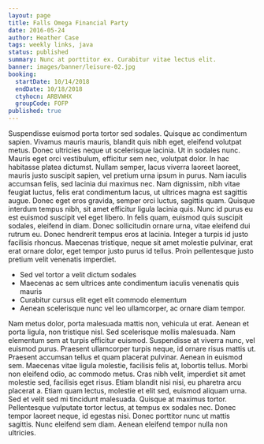 ```yaml
---
layout: page
title: Falls Omega Financial Party
date: 2016-05-24
author: Heather Case
tags: weekly links, java
status: published
summary: Nunc at porttitor ex. Curabitur vitae lectus elit.
banner: images/banner/leisure-02.jpg
booking:
  startDate: 10/14/2018
  endDate: 10/18/2018
  ctyhocn: ARBVWHX
  groupCode: FOFP
published: true
---
```

Suspendisse euismod porta tortor sed sodales. Quisque ac condimentum sapien. Vivamus mauris mauris, blandit quis nibh eget, eleifend volutpat metus. Donec ultricies neque ut scelerisque lacinia. Ut in sodales nunc. Mauris eget orci vestibulum, efficitur sem nec, volutpat dolor. In hac habitasse platea dictumst. Nullam semper, lacus viverra laoreet laoreet, mauris justo suscipit sapien, vel pretium urna ipsum in purus.
Nam iaculis accumsan felis, sed lacinia dui maximus nec. Nam dignissim, nibh vitae feugiat luctus, felis erat condimentum lacus, ut ultrices magna est sagittis augue. Donec eget eros gravida, semper orci luctus, sagittis quam. Quisque interdum tempus nibh, sit amet efficitur ligula lacinia quis. Nunc id purus eu est euismod suscipit vel eget libero. In felis quam, euismod quis suscipit sodales, eleifend in diam. Donec sollicitudin ornare urna, vitae eleifend dui rutrum eu. Donec hendrerit tempus eros at lacinia. Integer a turpis id justo facilisis rhoncus. Maecenas tristique, neque sit amet molestie pulvinar, erat erat ornare dolor, eget tempor justo purus id tellus. Proin pellentesque justo pretium velit venenatis imperdiet.

* Sed vel tortor a velit dictum sodales
* Maecenas ac sem ultrices ante condimentum iaculis venenatis quis mauris
* Curabitur cursus elit eget elit commodo elementum
* Aenean scelerisque nunc vel leo ullamcorper, ac ornare diam tempor.

Nam metus dolor, porta malesuada mattis non, vehicula ut erat. Aenean et porta ligula, non tristique nisl. Sed scelerisque mollis malesuada. Nam elementum sem at turpis efficitur euismod. Suspendisse at viverra nunc, vel euismod purus. Praesent ullamcorper turpis neque, id ornare risus mattis ut. Praesent accumsan tellus et quam placerat pulvinar. Aenean in euismod sem.
Maecenas vitae ligula molestie, facilisis felis at, lobortis tellus. Morbi non eleifend odio, ac commodo metus. Cras nibh velit, imperdiet sit amet molestie sed, facilisis eget risus. Etiam blandit nisi nisi, eu pharetra arcu placerat a. Etiam quam lectus, molestie et elit sed, euismod aliquam urna. Sed et velit sed mi tincidunt malesuada. Quisque at maximus tortor. Pellentesque vulputate tortor lectus, at tempus ex sodales nec. Donec tempor laoreet neque, id egestas nisi. Donec porttitor nunc ut mattis sagittis. Nunc eleifend sem diam. Aenean eleifend tempor nulla non ultricies.
